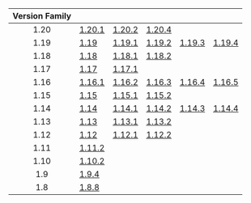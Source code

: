 | Version Family | | | | | |
|:---:|---|---|---|---|---|
| 1.20 | [1.20.1](https://github.com/BaldGang/spigot-build/releases/download/20240122/spigot-1.20.1.jar) | [1.20.2](https://github.com/BaldGang/spigot-build/releases/download/20240122/spigot-1.20.2.jar) | [1.20.4](https://github.com/BaldGang/spigot-build/releases/download/20240122/spigot-1.20.4.jar) | | |
| 1.19 | [1.19](https://github.com/BaldGang/spigot-build/releases/download/20240122/spigot-1.19.jar) | [1.19.1](https://github.com/BaldGang/spigot-build/releases/download/20240122/spigot-1.19.1.jar) | [1.19.2](https://github.com/BaldGang/spigot-build/releases/download/20240122/spigot-1.19.2.jar) | [1.19.3](https://github.com/BaldGang/spigot-build/releases/download/20240122/spigot-1.19.3.jar) | [1.19.4](https://github.com/BaldGang/spigot-build/releases/download/20240122/spigot-1.19.4.jar) |
| 1.18 | [1.18](https://github.com/BaldGang/spigot-build/releases/download/20240122/spigot-1.18.jar) | [1.18.1](https://github.com/BaldGang/spigot-build/releases/download/20240122/spigot-1.18.1.jar) | [1.18.2](https://github.com/BaldGang/spigot-build/releases/download/20240122/spigot-1.18.2.jar) | | |
| 1.17 | [1.17](https://github.com/BaldGang/spigot-build/releases/download/20240122/spigot-1.17.jar) | [1.17.1](https://github.com/BaldGang/spigot-build/releases/download/20240122/spigot-1.17.1.jar) | | | |
| 1.16 | [1.16.1](https://github.com/BaldGang/spigot-build/releases/download/20240122/spigot-1.16.1.jar) | [1.16.2](https://github.com/BaldGang/spigot-build/releases/download/20240122/spigot-1.16.2.jar) | [1.16.3](https://github.com/BaldGang/spigot-build/releases/download/20240122/spigot-1.16.3.jar) | [1.16.4](https://github.com/BaldGang/spigot-build/releases/download/20240122/spigot-1.16.4.jar) | [1.16.5](https://github.com/BaldGang/spigot-build/releases/download/20240122/spigot-1.16.5.jar) |
| 1.15 | [1.15](https://github.com/BaldGang/spigot-build/releases/download/20240122/spigot-1.15.jar) | [1.15.1](https://github.com/BaldGang/spigot-build/releases/download/20240122/spigot-1.15.1.jar) | [1.15.2](https://github.com/BaldGang/spigot-build/releases/download/20240122/spigot-1.15.2.jar) | | |
| 1.14 | [1.14](https://github.com/BaldGang/spigot-build/releases/download/20240122/spigot-1.14.jar) | [1.14.1](https://github.com/BaldGang/spigot-build/releases/download/20240122/spigot-1.14.1.jar) | [1.14.2](https://github.com/BaldGang/spigot-build/releases/download/20240122/spigot-1.14.2.jar) | [1.14.3](https://github.com/BaldGang/spigot-build/releases/download/20240122/spigot-1.14.3.jar) | [1.14.4](https://github.com/BaldGang/spigot-build/releases/download/20240122/spigot-1.14.4.jar) |
| 1.13 | [1.13](https://github.com/BaldGang/spigot-build/releases/download/20240122/spigot-1.13.jar) | [1.13.1](https://github.com/BaldGang/spigot-build/releases/download/20240122/spigot-1.13.1.jar) | [1.13.2](https://github.com/BaldGang/spigot-build/releases/download/20240122/spigot-1.13.2.jar) | | |
| 1.12 | [1.12](https://github.com/BaldGang/spigot-build/releases/download/20240122/spigot-1.12.jar) | [1.12.1](https://github.com/BaldGang/spigot-build/releases/download/20240122/spigot-1.12.1.jar) | [1.12.2](https://github.com/BaldGang/spigot-build/releases/download/20240122/spigot-1.12.2.jar) | | |
| 1.11 | [1.11.2](https://github.com/BaldGang/spigot-build/releases/download/20240122/spigot-1.11.2.jar) | | | | |
| 1.10 | [1.10.2](https://github.com/BaldGang/spigot-build/releases/download/20240122/spigot-1.10.2.jar) | | | | |
| 1.9 | [1.9.4](https://github.com/BaldGang/spigot-build/releases/download/20240122/spigot-1.9.4.jar) | | | | |
| 1.8 | [1.8.8](https://github.com/BaldGang/spigot-build/releases/download/20240122/spigot-1.8.8.jar) | | | | |
